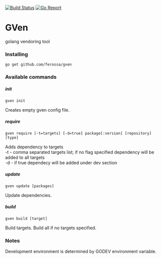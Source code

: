 [![Build Status](https://travis-ci.org/ferossa/gven.svg)](https://travis-ci.org/ferossa/gven)
[![Go Report](https://goreportcard.com/badge/github.com/ferossa/gven)](https://goreportcard.com/report/github.com/ferossa/gven)

GVen
====

golang vendoring tool

### Installing

```
go get github.com/ferossa/gven
```

### Available commands

##### init

```
gven init
```

Creates empty gven config file.

##### require

```
gven require [-t=targets] [-d=true] package[:version] [repository] [type]
```

Adds dependency to targets\
-t - comma separated targets list; if no flag specified dependency will be added to all targets\
-d - if true dependecy will be added under dev section

##### update

```
gven update [packages]
```

Update dependencies.

##### build

```
gven build [target]
```

Build targets. Build all if no targets specified.

### Notes

Development environment is determined by GODEV environment variable.